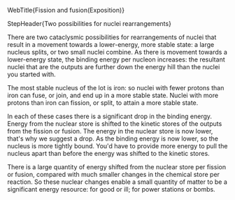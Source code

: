 WebTitle{Fission and fusion(Exposition)}

StepHeader{Two possibilities for nuclei rearrangements}

There are two cataclysmic possibilities for rearrangements of nuclei that result in a movement towards a lower-energy, more stable state: a large nucleus splits, or two small nuclei combine. As there is movement towards a lower-energy state, the binding energy per nucleon increases: the resultant nuclei that are the outputs are further down the energy hill than the nuclei you started with.

The most stable nucleus of the lot is iron: so nuclei with fewer protons than iron can fuse, or join, and end up in a more stable state. Nuclei with more protons than iron can fission, or split, to attain a more stable state.

In each of these cases there is a significant drop in the binding energy. Energy from the nuclear store is shifted to the kinetic stores of the outputs from the fission or fusion. The energy in the nuclear store is now lower, that's why we suggest a drop. As the binding energy is now lower, so the nucleus is more tightly bound. You'd have to provide more energy to pull the nucleus apart than before the energy was shifted to the kinetic stores.

There is a large quantity of energy shifted from the nuclear store per fission or fusion, compared with much smaller changes in the chemical store per reaction. So these nuclear changes enable a small quantity of matter to be a significant energy resource: for good or ill; for power stations or bombs. 

 
 
